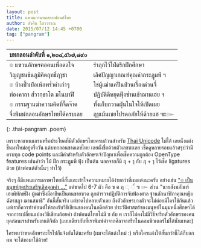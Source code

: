```yaml
---
layout: post
title: แพนแกรมทดสอบฟอนต์ไทย
author: สังศิต ไสววรรณ
date: 2015/07/12 14:45 +0700
tag: ["pangram"] 
---
```


บทกลอนลำดับที่ ๑,๒๓๔,๕๖๗,๘๙๐ | &thinsp;
---------------------- | -------------------------
๏ แฃวนอักษรฅอคนเพื่อดลใจ     | รำฦกไว้ใฝ่ตรึกฝึกศึกษา
วิญญูชนข้นภูมิคิดฤทธิ์ฦๅชา         | เลิศปัญญาเกณฑ์คุณค่ากระฎุมพี ฯ
๏ บ้างป้ำเป๋อเพ้อพร่ำคำเก่าๆ        | ใช่ผู้เฒ่าแค่ปั่นป่วนเรื่องด่วนจี๋
ท่องคาถา ส๎วากฺขาโต มโนบาฬี      | ปฏิบัติดีหยุดฟุ้งซ่านเข้าฌานเฮย ฯ
๏ กรรมฐานฆ่าความคิดที่จี๊ดจ๊าด   | ทั้งเก็บกวาดฝุ่นในใจให้เปิดเผย
จึ่งพิมพ์กลอนอักษรไทยได้ครบเลย | ฤๅแม้นเชยโปรดอภัยให้ด้วยแฮ ๚ะ๛
{: .thai-pangram .poem}

เพราะหาแพนแกรมหรือประโยคที่มีตัวอักษรไทยครบถ้วนสำหรับ [Thai Unicode](http://unicode.org/charts/PDF/U0E00.pdf) ไม่ได้ เลยนั่งแต่งขึ้นมาใหม่อยู่ครึ่งวัน แต่บทกลอนขาดเลขไทย เลยตั้งชื่อด้วยตัวเลขซะเลย เช็คดูหลายรอบแล้วสรุปว่ามีครบทุก code points และมีคำสำหรับตัวอักษรเจ้าปัญหาเพื่อเช็คความถูกต้อง OpenType features เช่นคำว่า ใฝ่ ฝึก กระฎุมพี ฟุ้ง เป็นต้น นอกจากก็มี ฤ + ๅ กับ ฦ + ๅ ไว้เช็ค ligatures ด้วย (ถ้าฟอนต์ตัวนั้นๆ ทำไว้)

จริงๆ ก็มีแพนแกรมภาษาไทยที่สั้นและเข้าใจความหมายได้ง่ายกว่าที่ผมแต่งนะครับ อย่างเช่น ["๏ เป็นมนุษย์สุดประเสริฐเลิศคุณค่า ..."](http://clagnut.com/blog/2380/#Thai) แต่ขาดไป 6-7 ตัว คือ ฃ ฅ ฦ &#x25cc;ฺ &#x25cc;๎ ๚ ๛ ส่วน "นายสังฆภัณฑ์ เฮงพิทักษ์ฝั่ง ผู้เฒ่าซึ่งมีอาชีพเป็นฅนขายฃวด ถูกตำรวจปฏิบัติการจับฟ้องศาล ฐานลักนาฬิกาคุณหญิงฉัตรชฎา ฌานสมาธิ" อันนี้สั้นจริง แต่ขาดไปหลายตัวเลย ถึงตัวอักษรบางตัวจะไม่ค่อยมีใครใช้กันแล้ว แต่เราก็ควรทำฟอนต์ให้รองรับวิธีเขียนของคนในอดีตด้วย ประวัติศาสตร์ของมนุษย์ในมุมหนึ่งศึกษาได้จากการเปลี่ยนแปลงวิธีเขียนถ้อยคำ ถ้าฟอนต์ไทยไม่มี ฃ กับ ฅ เราก็ไม่คงไม่มีวิธีจารึกตัวอักษรของคนยุคก่อนเราสำหรับงานดิจิทัล (แบบเดียวกับที่เราพิมพ์คำจากศิลาจากรึกในคอมพิวเตอร์ไม่ได้นั่นแหละ)

ใครพบว่าขาดอักษรอะไรไปก็แจ้งกันได้นะครับ (ผมจะได้แต่งใหม่ :) หรือใครแต่งให้สั้นกว่านี้ได้ก็บอกผม จะได้ขอมาใช้ด้วย!
